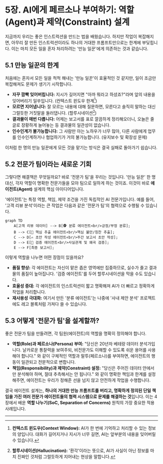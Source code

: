 # 5장. AI에게 페르소나 부여하기: 역할(Agent)과 제약(Constraint) 설계

지금까지 우리는 좋은 인스트럭션을 만드는 법을 배웠습니다. 하지만 작업이 복잡해지면, 아무리 잘 만든 인스트럭션이라도 하나의 거대한 프롬프트만으로는 한계에 부딪힙니다. 이는 마치 모든 일을 혼자 처리하려는 '만능 일꾼'에게 의존하는 것과 같습니다.

## 5.1 만능 일꾼의 한계

처음에는 혼자서 모든 일을 척척 해내는 '만능 일꾼'이 효율적인 것 같지만, 일이 조금만 복잡해져도 문제가 생기기 시작합니다.

- **자꾸 깜빡 잊어버립니다:** 지시가 길어지면 "아까 뭐라고 하셨죠?"라며 앞의 내용을 잊어버리기 일쑤입니다. (컨텍스트 윈도우 한계[^1])
- **모르면 지어냅니다:** 잘 모르는 내용에 대해 질문하면, 모른다고 솔직히 말하는 대신 그럴듯한 거짓말을 둘러댑니다. (할루시네이션[^2])
- **결과물이 매번 다릅니다:** 어제는 보고서를 표로 깔끔하게 정리해오더니, 오늘은 줄글로 장황하게 늘어놓는 등 결과물의 일관성이 없습니다.
- **인수인계가 불가능합니다:** 그 사람만 아는 노하우가 너무 많아, 다른 사람에게 업무를 인수인계하거나 협업하기가 거의 불가능합니다. (유지보수 및 확장성 문제)

이처럼 한 명의 만능 일꾼에게 모든 것을 맡기는 방식은 결국 실패로 돌아가기 쉽습니다.

## 5.2 전문가 팀이라는 새로운 기회

그렇다면 해결책은 무엇일까요? 바로 '전문가 팀'을 꾸리는 것입니다. '만능 일꾼' 한 명 대신, 각자 역할이 명확한 전문가들을 모아 팀으로 일하게 하는 것이죠. 이것이 바로 **에이전트(Agent)** 설계의 핵심 아이디어입니다.

'에이전트'는 특정 역할, 책임, 제약 조건을 가진 독립적인 AI 전문가입니다. 예를 들어, '고객 리뷰 분석'이라는 큰 작업은 다음과 같은 '전문가 팀'의 협력으로 수행될 수 있습니다.

```mermaid
graph TD
    A[고객 리뷰 데이터] --> B[🕵️ 분류 에이전트<br/>긍정/부정 분류];
    B --> C[📝 핵심 추출 에이전트<br/>핵심 불만/칭찬 추출];
    C --> D[✍️ 초안 작성 에이전트<br/>주간 보고서 초안 작성];
    D --> E[🧐 검증 에이전트<br/>사실관계 및 왜곡 검증];
    E --> F[최종 보고서];
```

이렇게 역할을 나누면 어떤 장점이 있을까요?

- **품질 향상:** 각 에이전트는 자신이 맡은 좁은 영역에만 집중하므로, 실수가 줄고 결과물의 품질이 높아집니다. '검증 에이전트'를 두어 할루시네이션을 막을 수도 있습니다.
- **효율성 증대:** 각 에이전트의 인스트럭션이 짧고 명확해져 AI가 더 빠르고 정확하게 작업을 처리합니다.
- **재사용성 극대화:** 여기서 만든 '분류 에이전트'는 나중에 '사내 제안 분석' 프로젝트에도 레고 블록처럼 가져다 쓸 수 있습니다.

## 5.3 어떻게 '전문가 팀'을 설계할까?

좋은 전문가 팀을 만들려면, 각 팀원(에이전트)의 역할을 명확히 정의해야 합니다.

- **역할(Role)과 페르소나(Persona) 부여:** "당신은 20년차 베테랑 데이터 분석가입니다. 날카로운 통찰력을 보여주되, 비전문가도 이해할 수 있도록 쉬운 용어를 사용해야 합니다." 와 같이 구체적인 역할과 말투(페르소나)를 부여하면, 에이전트의 행동이 일관되고 전문적으로 변합니다.
- **책임(Responsibility)과 제약(Constraint) 설정:** "당신은 주어진 데이터 안에서만 분석해야 하며, 절대 추측해서는 안 됩니다." 와 같이 명확한 책임과 한계를 설정해주면, 에이전트는 우리가 정해준 선을 넘지 않고 안전하게 작업을 수행합니다.

결국 에이전트 설계는, **하나의 거대한 만능 프롬프트를 버리고, 명확하게 정의된 단일 책임을 가진 여러 전문가 에이전트들의 협력 시스템으로 문제를 해결하는 것**입니다. 이는 4장에서 배운 **역할 나누기(SoC, Separation of Concerns)** 원칙의 가장 중요한 적용 사례입니다.

---
[^1]: **컨텍스트 윈도우(Context Window):** AI가 한 번에 기억하고 처리할 수 있는 정보의 양입니다. 대화가 길어지거나 지시가 너무 길면, AI는 앞부분의 내용을 잊어버릴 수 있습니다.
[^2]: **할루시네이션(Hallucination):** '환각'이라는 뜻으로, AI가 사실이 아닌 정보를 마치 진짜인 것처럼 그럴듯하게 지어내는 현상을 말합니다.
[^3]: **프롬프트 인젝션(Prompt Injection):** 사용자의 입력값에 악의적인 지시를 몰래 숨겨, AI가 원래의 지시를 무시하고 공격자의 의도대로 작동하도록 만드는 해킹 공격의 일종입니다.
[^4]: **RAG(Retrieval-Augmented Generation):** AI가 답변을 생성할 때, 우리가 제공한 최신 문서나 데이터베이스에서 관련 정보를 실시간으로 찾아(Retrieval), 그 내용을 바탕으로 답변을 생성(Generation)하게 하는 기술입니다. 할루시네이션을 줄이는 효과적인 방법입니다.
